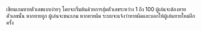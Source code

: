 เขียนเกมทายตัวเลขแบบง่ายๆ โดยจะเริ่มต้นด้วยการสุ่มตัวเลขระหว่าง 1 ถึง 100 ผู้เล่นจะต้องทายตัวเลขนั้น หากทายถูก ผู้เล่นจะชนะเกม หากทายผิด ระบบจะแจ้งว่าทายผิดและบอกให้ผู้เล่นทายใหม่อีกครั้ง 
